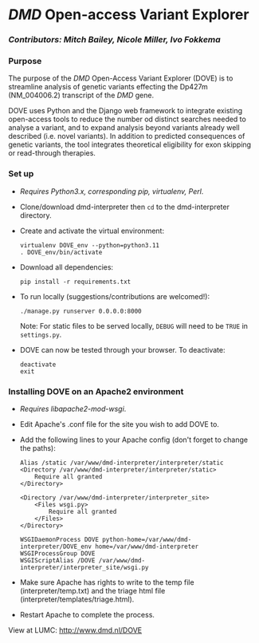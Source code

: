# _DMD_ Open-access Variant Explorer

### _Contributors: Mitch Bailey, Nicole Miller, Ivo Fokkema_

### Purpose
The purpose of the _DMD_ Open-Access Variant Explorer (DOVE) is to streamline analysis of genetic variants effecting the Dp427m (NM_004006.2) transcript of the _DMD_ gene.

DOVE uses Python and the Django web framework to integrate existing open-access tools to reduce the number od distinct searches needed to analyse a variant, and to expand analysis beyond variants already well described (i.e. novel variants). In addition to predicted consequences of genetic variants, the tool integrates theoretical eligibility for exon skipping or read-through therapies.

### Set up

- _Requires Python3.x, corresponding pip, virtualenv, Perl_.

- Clone/download dmd-interpreter then `cd` to the dmd-interpreter directory.

- Create and activate the virtual environment:

  ```
  virtualenv DOVE_env --python=python3.11
  . DOVE_env/bin/activate
  ```

- Download all dependencies:

  `pip install -r requirements.txt`

- To run locally (suggestions/contributions are welcomed!):

  `./manage.py runserver 0.0.0.0:8000`

  Note: For static files to be served locally, `DEBUG` will need to be `TRUE` in `settings.py`.

- DOVE can now be tested through your browser. To deactivate:

  ```
  deactivate
  exit
  ```

### Installing DOVE on an Apache2 environment

- _Requires libapache2-mod-wsgi_.

- Edit Apache's .conf file for the site you wish to add DOVE to.

- Add the following lines to your Apache config (don't forget to change the paths):

  ```
  Alias /static /var/www/dmd-interpreter/interpreter/static
  <Directory /var/www/dmd-interpreter/interpreter/static>
      Require all granted
  </Directory>

  <Directory /var/www/dmd-interpreter/interpreter_site>
      <Files wsgi.py>
          Require all granted
      </Files>
  </Directory>

  WSGIDaemonProcess DOVE python-home=/var/www/dmd-interpreter/DOVE_env home=/var/www/dmd-interpreter
  WSGIProcessGroup DOVE
  WSGIScriptAlias /DOVE /var/www/dmd-interpreter/interpreter_site/wsgi.py
  ```

- Make sure Apache has rights to write to the temp file (interpreter/temp.txt) and the triage html file (interpreter/templates/triage.html).

- Restart Apache to complete the process.

View at LUMC: http://www.dmd.nl/DOVE
